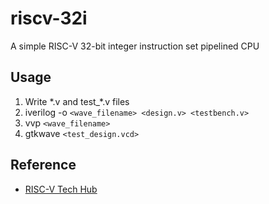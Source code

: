 # riscv-32i

A simple RISC-V 32-bit integer instruction set pipelined CPU

## Usage

1. Write \*.v and test_*.v files
2. iverilog -o `<wave_filename> <design.v> <testbench.v>`
3. vvp `<wave_filename>`
4. gtkwave `<test_design.vcd>`

## Reference

* [RISC-V Tech Hub](https://lf-riscv.atlassian.net/wiki/spaces/HOME/pages/16154769/RISC-V+Technical+Specifications)
